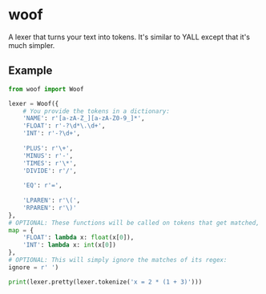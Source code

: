# woof
A lexer that turns your text into tokens. It's similar to YALL except that it's much simpler.

## Example
```py
from woof import Woof

lexer = Woof({
    # You provide the tokens in a dictionary:
    'NAME': r'[a-zA-Z_][a-zA-Z0-9_]*',
    'FLOAT': r'-?\d*\.\d+',
    'INT': r'-?\d+',
    
    'PLUS': r'\+',
    'MINUS': r'-',
    'TIMES': r'\*',
    'DIVIDE': r'/',
    
    'EQ': r'=',
    
    'LPAREN': r'\(',
    'RPAREN': r'\)'
},
# OPTIONAL: These functions will be called on tokens that get matched, and will pass their re match object as the argument:
map = {
    'FLOAT': lambda x: float(x[0]),
    'INT': lambda x: int(x[0])
},
# OPTIONAL: This will simply ignore the matches of its regex:
ignore = r' ')

print(lexer.pretty(lexer.tokenize('x = 2 * (1 + 3)')))
```
